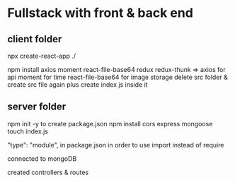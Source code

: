 # Fullstack with front & back end #


  ## client folder
npx create-react-app ./ 

npm install axios moment react-file-base64 redux redux-thunk  => axios for api  moment for time react-file-base64 for image storage 
delete src folder & create src file again plus create index js inside it


  ## server folder
npm init -y  to create package.json
npm install cors express mongoose
touch index.js

 "type": "module", in package.json in order to use import instead of require

connected to mongoDB

created controllers & routes